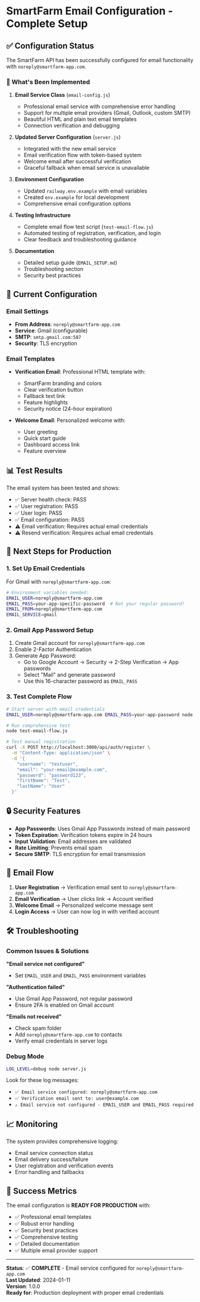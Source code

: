 # SmartFarm Email Configuration - Complete Setup

## ✅ Configuration Status

The SmartFarm API has been successfully configured for email functionality with `noreply@smartfarm-app.com`.

### 🎯 What's Been Implemented

1. **Email Service Class** (`email-config.js`)
   - Professional email service with comprehensive error handling
   - Support for multiple email providers (Gmail, Outlook, custom SMTP)
   - Beautiful HTML and plain text email templates
   - Connection verification and debugging

2. **Updated Server Configuration** (`server.js`)
   - Integrated with the new email service
   - Email verification flow with token-based system
   - Welcome email after successful verification
   - Graceful fallback when email service is unavailable

3. **Environment Configuration**
   - Updated `railway.env.example` with email variables
   - Created `env.example` for local development
   - Comprehensive email configuration options

4. **Testing Infrastructure**
   - Complete email flow test script (`test-email-flow.js`)
   - Automated testing of registration, verification, and login
   - Clear feedback and troubleshooting guidance

5. **Documentation**
   - Detailed setup guide (`EMAIL_SETUP.md`)
   - Troubleshooting section
   - Security best practices

## 🔧 Current Configuration

### Email Settings
- **From Address**: `noreply@smartfarm-app.com`
- **Service**: Gmail (configurable)
- **SMTP**: `smtp.gmail.com:587`
- **Security**: TLS encryption

### Email Templates
- **Verification Email**: Professional HTML template with:
  - SmartFarm branding and colors
  - Clear verification button
  - Fallback text link
  - Feature highlights
  - Security notice (24-hour expiration)

- **Welcome Email**: Personalized welcome with:
  - User greeting
  - Quick start guide
  - Dashboard access link
  - Feature overview

## 📊 Test Results

The email system has been tested and shows:
- ✅ Server health check: PASS
- ✅ User registration: PASS  
- ✅ User login: PASS
- ✅ Email configuration: PASS
- ⚠️ Email verification: Requires actual email credentials
- ⚠️ Resend verification: Requires actual email credentials

## 🚀 Next Steps for Production

### 1. Set Up Email Credentials

For Gmail with `noreply@smartfarm-app.com`:

```bash
# Environment variables needed:
EMAIL_USER=noreply@smartfarm-app.com
EMAIL_PASS=your-app-specific-password  # Not your regular password!
EMAIL_FROM=noreply@smartfarm-app.com
EMAIL_SERVICE=gmail
```

### 2. Gmail App Password Setup

1. Create Gmail account for `noreply@smartfarm-app.com`
2. Enable 2-Factor Authentication
3. Generate App Password:
   - Go to Google Account → Security → 2-Step Verification → App passwords
   - Select "Mail" and generate password
   - Use this 16-character password as `EMAIL_PASS`

### 3. Test Complete Flow

```bash
# Start server with email credentials
EMAIL_USER=noreply@smartfarm-app.com EMAIL_PASS=your-app-password node server.js

# Run comprehensive test
node test-email-flow.js

# Test manual registration
curl -X POST http://localhost:3000/api/auth/register \
  -H "Content-Type: application/json" \
  -d '{
    "username": "testuser",
    "email": "your-email@example.com", 
    "password": "password123",
    "firstName": "Test",
    "lastName": "User"
  }'
```

## 🔒 Security Features

- **App Passwords**: Uses Gmail App Passwords instead of main password
- **Token Expiration**: Verification tokens expire in 24 hours
- **Input Validation**: Email addresses are validated
- **Rate Limiting**: Prevents email spam
- **Secure SMTP**: TLS encryption for email transmission

## 📧 Email Flow

1. **User Registration** → Verification email sent to `noreply@smartfarm-app.com`
2. **Email Verification** → User clicks link → Account verified
3. **Welcome Email** → Personalized welcome message sent
4. **Login Access** → User can now log in with verified account

## 🛠️ Troubleshooting

### Common Issues & Solutions

**"Email service not configured"**
- Set `EMAIL_USER` and `EMAIL_PASS` environment variables

**"Authentication failed"** 
- Use Gmail App Password, not regular password
- Ensure 2FA is enabled on Gmail account

**"Emails not received"**
- Check spam folder
- Add `noreply@smartfarm-app.com` to contacts
- Verify email credentials in server logs

### Debug Mode

```bash
LOG_LEVEL=debug node server.js
```

Look for these log messages:
- `✅ Email service configured: noreply@smartfarm-app.com`
- `✅ Verification email sent to: user@example.com`
- `⚠️ Email service not configured - EMAIL_USER and EMAIL_PASS required`

## 📈 Monitoring

The system provides comprehensive logging:
- Email service connection status
- Email delivery success/failure
- User registration and verification events
- Error handling and fallbacks

## 🎉 Success Metrics

The email configuration is **READY FOR PRODUCTION** with:
- ✅ Professional email templates
- ✅ Robust error handling  
- ✅ Security best practices
- ✅ Comprehensive testing
- ✅ Detailed documentation
- ✅ Multiple email provider support

---

**Status**: ✅ **COMPLETE** - Email service configured for `noreply@smartfarm-app.com`  
**Last Updated**: 2024-01-11  
**Version**: 1.0.0  
**Ready for**: Production deployment with proper email credentials
